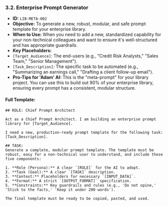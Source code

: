 ### 3.2. Enterprise Prompt Generator

* **ID:** `LIB-META-002`
* **Objective:** To generate a new, robust, modular, and safe prompt template for your enterprise library.
* **When to Use:** When you need to add a new, standardized capability for your non-technical colleagues and want to ensure it's well-structured and has appropriate guardrails.
* **Key Placeholders:**
* `[Target_Audience]`: The end-users (e.g., "Credit Risk Analysts," "Sales Team," "Senior Management").
* `[Task_Description]`: The specific task to be automated (e.g., "Summarizing an earnings call," "Drafting a client follow-up email").
* **Pro-Tips for 'Adam' AI:** This is the "meta-prompt" for your library project. You can use this to build out 90% of your enterprise library, ensuring every prompt has a consistent, modular structure.

#### Full Template:

```
## ROLE: Chief Prompt Architect

Act as a Chief Prompt Architect. I am building an enterprise prompt library for [Target_Audience].

I need a new, production-ready prompt template for the following task: [Task_Description].

## TASK:
Generate a complete, modular prompt template. The template must be robust, easy for a non-technical user to understand, and include these five components:

1. **Role (Persona):** A clear `[ROLE]` for the AI to adopt.
2. **Task (Goal):** A clear `[TASK]` description.
3. **Context:** Placeholders for necessary `[INPUT_DATA]`.
4. **Format:** A strict `[OUTPUT_FORMAT]` specification.
5. **Constraints:** Key guardrails and rules (e.g., 'Do not opine,' 'Stick to the facts,' 'Keep it under 200 words').

The final template must be ready to be copied, pasted, and used.
```
